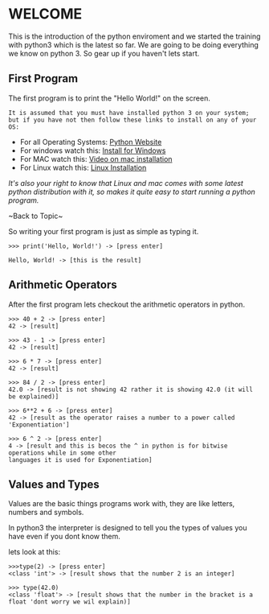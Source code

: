 # WELCOME #
This is the introduction of the python enviroment and we started the training with python3 which is the latest so far.
We are going to be doing everything we know on python 3. So gear up if you haven't lets start.

## First Program ##
The first program is to print the "Hello World!" on the screen.

```
It is assumed that you must have installed python 3 on your system;
but if you have not then follow these links to install on any of your OS:
```

- For all Operating Systems: [Python Website](https://python.org/downloads/)
- For windows watch this: [Install for Windows](https://www.youtube.com/watch?v=0DQsjE8vMpc)
- For MAC watch this: [Video on mac installation](https://www.youtube.com/watch?v=nhv82tvFfkM)
- For Linux watch this: [Linux Installation](https://www.youtube.com/watch?v=IAco2SSuGms)

*It's also your right to know that Linux and mac comes with some latest python distribution with it, so makes it quite easy to start running a python program.* 

~Back to Topic~


So writing your first program is just as simple as typing it.

```
>>> print('Hello, World!') -> [press enter]

Hello, World! -> [this is the result]
```
## Arithmetic Operators ##
After the first program lets checkout the arithmetic operators in python.

```
>>> 40 + 2 -> [press enter]
42 -> [result]

>>> 43 - 1 -> [press enter]
42 -> [result]

>>> 6 * 7 -> [press enter]
42 -> [result]

>>> 84 / 2 -> [press enter]
42.0 -> [result is not showing 42 rather it is showing 42.0 (it will be explained)]

>>> 6**2 + 6 -> [press enter]
42 -> [result as the operator raises a number to a power called 'Exponentiation']

>>> 6 ^ 2 -> [press enter]
4 -> [result and this is becos the ^ in python is for bitwise operations while in some other
languages it is used for Exponentiation]
```
## Values and Types ##
Values are the basic things programs work with, they are like letters, numbers and symbols.

In python3 the interpreter is designed to tell you the types of values you have
even if you dont know them.

lets look at this:
```
>>>type(2) -> [press enter]
<class 'int'> -> [result shows that the number 2 is an integer]

>>> type(42.0)
<class 'float'> -> [result shows that the number in the bracket is a float 'dont worry we wil explain)]

